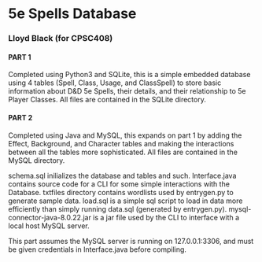 # 5e Spells Database
### Lloyd Black (for CPSC408)



#### PART 1

Completed using Python3 and SQLite, this is a simple embedded database using 4 tables (Spell, Class, Usage, and ClassSpell) to store basic information about D&D 5e Spells, their details, and their relationship to 5e Player Classes.
All files are contained in the SQLite directory.


#### PART 2

Completed using Java and MySQL, this expands on part 1 by adding the Effect, Background, and Character tables and making the interactions between all the tables more sophisticated.
All files are contained in the MySQL directory.

schema.sql inilializes the database and tables and such.
Interface.java contains source code for a CLI for some simple interactions with the Database.
txtfiles directory contains wordlists used by entrygen.py to generate sample data.
load.sql is a simple sql script to load in data more efficiently than simply running data.sql (generated by entrygen.py).
mysql-connector-java-8.0.22.jar is a jar file used by the CLI to interface with a local host MySQL server.

This part assumes the MySQL server is running on 127.0.0.1:3306, and must be given credentials in Interface.java before compiling.